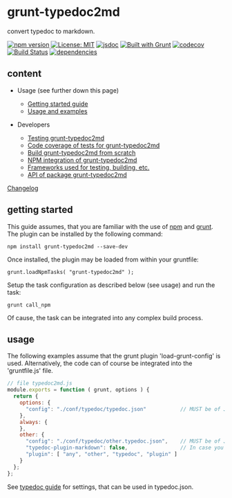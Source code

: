 # grunt-typedoc2md

convert typedoc to markdown.

[![npm version](https://img.shields.io/npm/v/grunt-typedoc2md?color=blue)](https://www.npmjs.com/package/grunt-typedoc2md)
[![License: MIT](https://img.shields.io/badge/License-MIT-blue.svg)](https://opensource.org/licenses/MIT)
[![jsdoc](https://img.shields.io/static/v1?label=jsdoc&message=%20api%20&color=blue)](https://jsdoc.app/)
[![Built with Grunt](https://cdn.gruntjs.com/builtwith.svg)](https://gruntjs.com/)
[![codecov](https://codecov.io/gh/db-developer/grunt-typedoc2md/branch/master/graph/badge.svg)](https://codecov.io/gh/db-developer/grunt-typedoc2md)
[![Build Status](https://travis-ci.com/db-developer/grunt-typedoc2md.svg?branch=master)](https://travis-ci.com/db-developer/grunt-typedoc2md)
[![dependencies](https://img.shields.io/librariesio/release/npm/grunt-typedoc2md)](https://libraries.io/)

## content ##

* Usage (see further down this page)
  * [Getting started guide](#getting-started)
  * [Usage and examples](#usage)

* Developers
  * [Testing grunt-typedoc2md](docs/grunt.md#testing)
  * [Code coverage of tests for grunt-typedoc2md](docs/grunt.md#code-coverage)
  * [Build grunt-typedoc2md from scratch](docs/grunt.md#building)
  * [NPM integration of grunt-typedoc2md](docs/grunt.md#npm_integration)
  * [Frameworks used for testing, building, etc.](docs/frameworks.md)
  * [API of package grunt-typedoc2md](docs/api.index.md)

[Changelog](CHANGELOG.md)

## getting started ##

This guide assumes, that you are familiar with the use of
[npm](https://npmjs.com "Homepage of npm") and
[grunt](https://gruntjs.com "Homepage of grunt").  
The plugin can be installed by the following command:

<code>npm install grunt-typedoc2md --save-dev</code>

Once installed, the plugin may be loaded from within your gruntfile:

<code>grunt.loadNpmTasks( "grunt-typedoc2md" );</code>

Setup the task configuration as described below (see usage) and run the task:

<code>grunt call_npm</code>

Of cause, the task can be integrated into any complex build process.

## usage ##

The following examples assume that the grunt plugin 'load-grunt-config' is used.
Alternatively, the code can of course be integrated into the 'gruntfile.js' file.  

```javascript
// file typedoc2md.js
module.exports = function ( grunt, options ) {
  return {
    options: {
      "config": "./conf/typedoc/typedoc.json"           // MUST be of JSON format
    },
    always: {
    },
    other: {
      "config": "./conf/typedoc/other.typedoc.json",    // MUST be of JSON format
      "typedoc-plugin-markdown": false,                 // In case you explicitly may not want to create markdown ;-)
      "plugin": [ "any", "other", "typedoc", "plugin" ]
    }
  };
};
```

See [typedoc guide](https://typedoc.org/guides/overview/) for settings, that can be used in typedoc.json.

